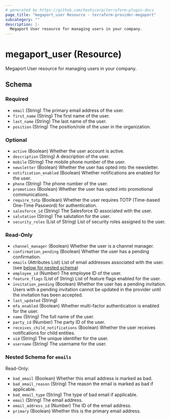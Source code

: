```yaml
---
# generated by https://github.com/hashicorp/terraform-plugin-docs
page_title: "megaport_user Resource - terraform-provider-megaport"
subcategory: ""
description: |-
  Megaport User resource for managing users in your company.
---
```


# megaport_user (Resource)

Megaport User resource for managing users in your company.



<!-- schema generated by tfplugindocs -->
## Schema

### Required

- `email` (String) The primary email address of the user.
- `first_name` (String) The first name of the user.
- `last_name` (String) The last name of the user.
- `position` (String) The position/role of the user in the organization.

### Optional

- `active` (Boolean) Whether the user account is active.
- `description` (String) A description of the user.
- `mobile` (String) The mobile phone number of the user.
- `newsletter` (Boolean) Whether the user has opted into the newsletter.
- `notification_enabled` (Boolean) Whether notifications are enabled for the user.
- `phone` (String) The phone number of the user.
- `promotions` (Boolean) Whether the user has opted into promotional communications.
- `require_totp` (Boolean) Whether the user requires TOTP (Time-based One-Time Password) for authentication.
- `salesforce_id` (String) The Salesforce ID associated with the user.
- `salutation` (String) The salutation for the user.
- `security_roles` (List of String) List of security roles assigned to the user.

### Read-Only

- `channel_manager` (Boolean) Whether the user is a channel manager.
- `confirmation_pending` (Boolean) Whether the user has a pending confirmation.
- `emails` (Attributes List) List of email addresses associated with the user. (see [below for nested schema](#nestedatt--emails))
- `employee_id` (Number) The employee ID of the user.
- `feature_flags` (List of String) List of feature flags enabled for the user.
- `invitation_pending` (Boolean) Whether the user has a pending invitation. Users with a pending invitation cannot be updated in the provider until the invitation has been accepted.
- `last_updated` (String)
- `mfa_enabled` (Boolean) Whether multi-factor authentication is enabled for the user.
- `name` (String) The full name of the user.
- `party_id` (Number) The party ID of the user.
- `receives_child_notifications` (Boolean) Whether the user receives notifications for child entities.
- `uid` (String) The unique identifier for the user.
- `username` (String) The username for the user.

<a id="nestedatt--emails"></a>
### Nested Schema for `emails`

Read-Only:

- `bad_email` (Boolean) Whether this email address is marked as bad.
- `bad_email_reason` (String) The reason the email is marked as bad if applicable.
- `bad_email_type` (String) The type of bad email if applicable.
- `email` (String) The email address.
- `email_address_id` (Number) The ID of the email address.
- `primary` (Boolean) Whether this is the primary email address.
